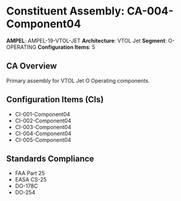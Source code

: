 # Constituent Assembly: CA-004-Component04

**AMPEL**: AMPEL-19-VTOL-JET
**Architecture**: VTOL Jet
**Segment**: O-OPERATING
**Configuration Items**: 5

## CA Overview
Primary assembly for VTOL Jet O Operating components.

## Configuration Items (CIs)
- CI-001-Component04
- CI-002-Component04
- CI-003-Component04
- CI-004-Component04
- CI-005-Component04

## Standards Compliance
- FAA Part 25
- EASA CS-25
- DO-178C
- DO-254

